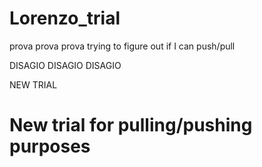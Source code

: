 # Lorenzo_trial
prova prova prova
trying to figure out if I can push/pull


DISAGIO DISAGIO DISAGIO

NEW TRIAL
# New trial for pulling/pushing purposes
